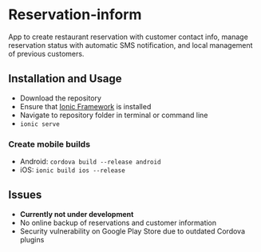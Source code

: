 # Reservation-inform
App to create restaurant reservation with customer contact info, manage reservation status with automatic SMS notification, and local management of previous customers.

## Installation and Usage
- Download the repository
- Ensure that [Ionic Framework](https://ionicframework.com/getting-started) is installed
- Navigate to repository folder in terminal or command line
- `ionic serve`
### Create mobile builds
- Android: `cordova build --release android`
- iOS: `ionic build ios --release`

## Issues
- **Currently not under development**
- No online backup of reservations and customer information
- Security vulnerability on Google Play Store due to outdated Cordova plugins
